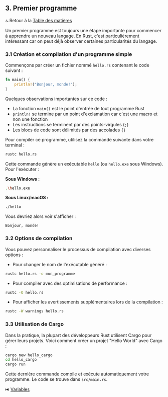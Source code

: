 ## 3\. Premier programme

🔝 Retour à la [Table des matières](/SOMMAIRE.md)

Un premier programme est toujours une étape importante pour commencer à apprendre un nouveau langage. En Rust, c'est particulièrement intéressant car on peut déjà observer certaines particularités du langage.

### 3.1 Création et compilation d'un programme simple

Commençons par créer un fichier nommé `hello.rs` contenant le code suivant :

``` rust
fn main() {
    println!("Bonjour, monde!");
}
```

Quelques observations importantes sur ce code :

- La fonction `main()` est le point d'entrée de tout programme Rust
- `println!` se termine par un point d'exclamation car c'est une macro et non une fonction
- Les instructions se terminent par des points-virgules (`;`)
- Les blocs de code sont délimités par des accolades `{}`

Pour compiler ce programme, utilisez la commande suivante dans votre terminal :

``` bash
rustc hello.rs
```

Cette commande génère un exécutable `hello` (ou `hello.exe` sous Windows). Pour l'exécuter :

**Sous Windows :**

``` bash
.\hello.exe
```

**Sous Linux/macOS :**

``` bash
./hello
```

Vous devriez alors voir s'afficher :

```
Bonjour, monde!
```

### 3.2 Options de compilation

Vous pouvez personnaliser le processus de compilation avec diverses options :

- Pour changer le nom de l'exécutable généré :

``` bash
rustc hello.rs -o mon_programme
```

- Pour compiler avec des optimisations de performance :

``` bash
rustc -O hello.rs
```

- Pour afficher les avertissements supplémentaires lors de la compilation :

``` bash
rustc -W warnings hello.rs
```

### 3.3 Utilisation de Cargo

Dans la pratique, la plupart des développeurs Rust utilisent Cargo pour gérer leurs projets. Voici comment créer un projet "Hello World" avec Cargo :

``` bash
cargo new hello_cargo
cd hello_cargo
cargo run
```

Cette dernière commande compile et exécute automatiquement votre programme. Le code se trouve dans `src/main.rs`.

⏭️ [Variables](/I-bases/04-variables.md)
